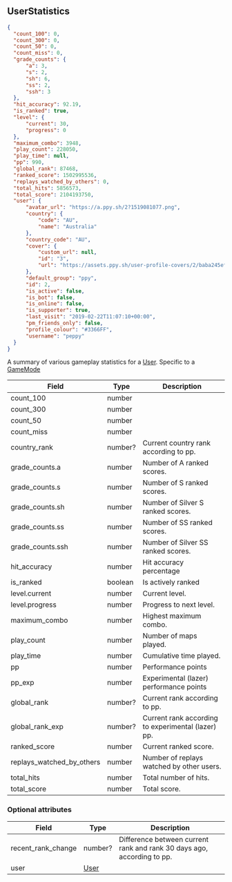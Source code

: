 ## UserStatistics
```json
{
  "count_100": 0,
  "count_300": 0,
  "count_50": 0,
  "count_miss": 0,
  "grade_counts": {
      "a": 3,
      "s": 2,
      "sh": 6,
      "ss": 2,
      "ssh": 3
  },
  "hit_accuracy": 92.19,
  "is_ranked": true,
  "level": {
      "current": 30,
      "progress": 0
  },
  "maximum_combo": 3948,
  "play_count": 228050,
  "play_time": null,
  "pp": 990,
  "global_rank": 87468,
  "ranked_score": 1502995536,
  "replays_watched_by_others": 0,
  "total_hits": 5856573,
  "total_score": 2104193750,
  "user": {
      "avatar_url": "https://a.ppy.sh/2?1519081077.png",
      "country": {
          "code": "AU",
          "name": "Australia"
      },
      "country_code": "AU",
      "cover": {
          "custom_url": null,
          "id": "3",
          "url": "https://assets.ppy.sh/user-profile-covers/2/baba245ef60834b769694178f8f6d4f6166c5188c740de084656ad2b80f1eea7.jpeg"
      },
      "default_group": "ppy",
      "id": 2,
      "is_active": false,
      "is_bot": false,
      "is_online": false,
      "is_supporter": true,
      "last_visit": "2019-02-22T11:07:10+00:00",
      "pm_friends_only": false,
      "profile_colour": "#3366FF",
      "username": "peppy"
  }
}
```

A summary of various gameplay statistics for a [User](#user). Specific to a [GameMode](#gamemode)

Field                     | Type          | Description
------------------------- | ------------- | -----------
count_100                 | number        | |
count_300                 | number        | |
count_50                  | number        | |
count_miss                | number        | |
country_rank              | number?       | Current country rank according to pp.
grade_counts.a            | number        | Number of A ranked scores.
grade_counts.s            | number        | Number of S ranked scores.
grade_counts.sh           | number        | Number of Silver S ranked scores.
grade_counts.ss           | number        | Number of SS ranked scores.
grade_counts.ssh          | number        | Number of Silver SS ranked scores.
hit_accuracy              | number        | Hit accuracy percentage
is_ranked                 | boolean       | Is actively ranked
level.current             | number        | Current level.
level.progress            | number        | Progress to next level.
maximum_combo             | number        | Highest maximum combo.
play_count                | number        | Number of maps played.
play_time                 | number        | Cumulative time played.
pp                        | number        | Performance points
pp_exp                    | number        | Experimental (lazer) performance points
global_rank               | number?       | Current rank according to pp.
global_rank_exp           | number?       | Current rank according to experimental (lazer) pp.
ranked_score              | number        | Current ranked score.
replays_watched_by_others | number        | Number of replays watched by other users.
total_hits                | number        | Total number of hits.
total_score               | number        | Total score.

### Optional attributes

Field              | Type          | Description
------------------ | ------------- | -----------
recent_rank_change | number?       | Difference between current rank and rank 30 days ago, according to pp.
user               | [User](#user) | |
